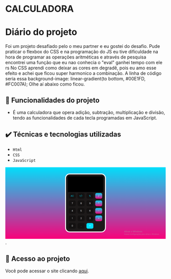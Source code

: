 # CALCULADORA


# Diário do projeto

Foi um projeto desafiado pelo o meu partner e eu gostei do desafio. Pude praticar o flexbox do CSS e na programação do JS eu tive dificuldade na hora de programar as operações aritméticas e através de pesquisa encontrei uma função que eu nao conhecia o "eval" ganhei tempo com ele rs
No CSS aprendi como deixar as cores em degradê, pois eu amo esse efeito e achei que ficou super harmonico a combinação. A linha de código seria essa background-image: linear-gradient(to bottom, #00E1FD, #FC007A); 
Olhe aí abaixo como ficou.

## 🔨 Funcionalidades do projeto

- É uma calculadora que opera adição, subtração, multiplicação e divisão, tendo as funcionalidades de cada tecla programadas em JavaScript.

## ✔️ Técnicas e tecnologias utilizadas

- ``Html``
- ``CSS``
- ``JavaScript``
  
![ImagemCalculadora](https://github.com/Cassiacosta10/Calculadora/blob/master/Captura%20de%20Tela%20(14).png?raw=true).

## 📁 Acesso ao projeto
Você pode acessar o site clicando [aqui](https://cassiacosta10.github.io/Calculadora/).

